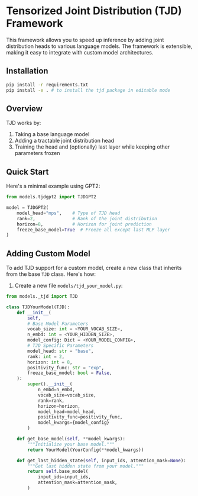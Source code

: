 # Tensorized Joint Distribution (TJD) Framework

This framework allows you to speed up inference by adding joint distribution heads to various language models. The framework is extensible, making it easy to integrate with custom model architectures.


## Installation

```bash
pip install -r requirements.txt
pip install -e . # to install the tjd package in editable mode
```

## Overview

TJD works by:
1. Taking a base language model
2. Adding a tractable joint distribution head
3. Training the head and (optionally) last layer while keeping other parameters frozen

## Quick Start

Here's a minimal example using GPT2:

```python
from models.tjdgpt2 import TJDGPT2

model = TJDGPT2(
    model_head="mps",    # Type of TJD head
    rank=2,              # Rank of the joint distribution
    horizon=8,           # Horizon for joint prediction
    freeze_base_model=True  # Freeze all except last MLP layer
)
```

## Adding Custom Model

To add TJD support for a custom model, create a new class that inherits from the base `TJD` class. Here's how:

1. Create a new file `models/tjd_your_model.py`:

```python
from models._tjd import TJD

class TJDYourModel(TJD):
    def __init__(
        self,
        # Base Model Parameters
        vocab_size: int = <YOUR_VOCAB_SIZE>,
        n_embd: int = <YOUR_HIDDEN_SIZE>,
        model_config: Dict = <YOUR_MODEL_CONFIG>,
        # TJD Specific Parameters
        model_head: str = "base",
        rank: int = 2,
        horizon: int = 8,
        positivity_func: str = "exp",
        freeze_base_model: bool = False,
    ):
        super().__init__(
            n_embd=n_embd,
            vocab_size=vocab_size,
            rank=rank,
            horizon=horizon,
            model_head=model_head,
            positivity_func=positivity_func,
            model_kwargs={model_config}
        )

    def get_base_model(self, **model_kwargs):
        """Initialize your base model."""
        return YourModel(YourConfig(**model_kwargs))

    def get_last_hidden_state(self, input_ids, attention_mask=None):
        """Get last hidden state from your model."""
        return self.base_model(
            input_ids=input_ids,
            attention_mask=attention_mask,
        )